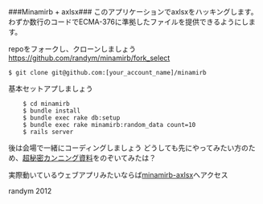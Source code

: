###Minamirb + axlsx###
このアプリケーションでaxlsxをハッキングします。わずか数行のコードでECMA-376に準拠したファイルを提供できるようにします。

repoをフォークし、クローンしましょう
https://github.com/randym/minamirb/fork_select

    $ git clone git@github.com:[your_account_name]/minamirb

基本セットアプしましょう
```shell
    $ cd minamirb
    $ bundle install
    $ bundle exec rake db:setup
    $ bundle exec rake minamirb:random_data count=10
    $ rails server
```
後は会場で一緒にコーディングしましょう
どうしても先にやってみたい方のため、[超秘密カンニング資料](http://minamirb-axlsx.herokuapp.com/himitsu.html)をのぞいてみたは？

実際動いているウェブアプリみたいならば[minamirb-axlsx](http://minamirb-axles.herokuapp.com)へアクセス


randym 2012


